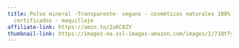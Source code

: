 ```yaml
---
title: Polvo mineral -Transparente- vegano - cosméticos naturales 100%
  certificados - maquillaje
affiliate-link: https://amzn.to/2uKC8ZY
thumbnail-link: https://images-na.ssl-images-amazon.com/images/I/71QtTylSB1L._SX522_.jpg
---
```

